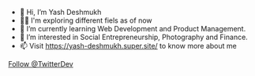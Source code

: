- 👋 Hi, I’m Yash Deshmukh 
- 🙌🏻 I'm exploring different fiels as of now
- 🌱 I’m currently learning Web Development and Product Management.
- 👀 I’m interested in Social Entrepreneurship, Photography and Finance.
- 📫 Visit https://yash-deshmukh.super.site/ to know more about me

<a href="https://twitter.com/TwitterDev?ref_src=twsrc%5Etfw" class="twitter-follow-button" data-show-count="false">Follow @TwitterDev</a><script async src="https://platform.twitter.com/widgets.js" charset="utf-8"></script>
<!---
yashdeshmukh25/yashdeshmukh25 is a ✨ special ✨ repository because its `README.md` (this file) appears on your GitHub profile.
You can click the Preview link to take a look at your changes.
--->
